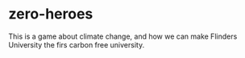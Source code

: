 # zero-heroes
This is a game about climate change, and how we can make Flinders University the firs carbon free university.
